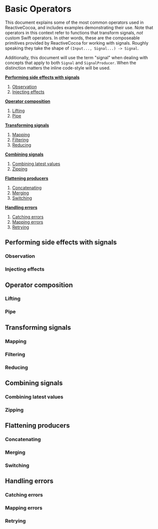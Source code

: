 # Basic Operators

This document explains some of the most common operators used in ReactiveCocoa,
and includes examples demonstrating their use. Note that operators in this context
refer to functions that transform signals, _not_ custom Swift operators. In other
words, these are the composeable primitives provided by ReactiveCocoa for working
with signals. Roughly speaking they take the shape of `(Input..., Signal...) -> Signal`.

Additionally, this document will use the term "signal" when dealing with concepts that
apply to both `Signal` and `SignalProducer`. When the distinction matters the inline
code-style will be used.

**[Performing side effects with signals](#performing-side-effects-with-signals)**

  1. [Observation](#observation)
  1. [Injecting effects](#injecting-effects)

**[Operator composition](#signal-operator-composition)**

  1. [Lifting](#lifting)
  1. [Pipe](#pipe)

**[Transforming signals](#transforming-signals)**

  1. [Mapping](#mapping)
  1. [Filtering](#filtering)
  1. [Reducing](#reducing)

**[Combining signals](#combining-signals)**

  1. [Combining latest values](#combining-latest-values)
  1. [Zipping](#zipping)

**[Flattening producers](#flattening-producers)**

  1. [Concatenating](#concatenating)
  1. [Merging](#merging)
  1. [Switching](#switching)

**[Handling errors](#handling-errors)**

  1. [Catching errors](#catch)
  1. [Mapping errors](#mapping-error)
  1. [Retrying](#retrying)

## Performing side effects with signals

### Observation
### Injecting effects


## Operator composition

### Lifting
### Pipe


## Transforming signals

### Mapping
### Filtering
### Reducing


## Combining signals

### Combining latest values
### Zipping


## Flattening producers

### Concatenating
### Merging
### Switching


## Handling errors

### Catching errors
### Mapping errors
### Retrying


[Signals]: FrameworkOverview.md#signals
[Signal Producers]: FrameworkOverview.md#signal-producers
[Observation]: FrameworkOverview.md#observation

